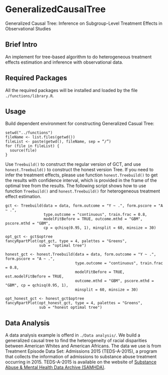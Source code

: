 # GeneralizedCausalTree
Generalized Causal Tree: Inference on Subgroup-Level Treatment Effects in Observational Studies

## Brief Intro
An implement for tree-based algorithm to do heterogeneous treatment effects estimation and inference with observational data. 

## Required Packages
All the required packages will be installed and loaded by the file `./functions/library.R`.

## Usage
Build dependent environment for constructing Generalized Casual Tree:
```
setwd("../functions")
fileName <- list.files(getwd())
fileList <- paste(getwd(), fileName, sep = “/”)
for (file in fileList) {
  source(file)
}
```

Use `Treebuild()` to construct the regular version of GCT, and use `honest.Treebuild()` to construct the honest version Tree. If you need to infer the treatment effects, please use function `honest.Treebuild()` to get the results with confidence interval, which is provided in the frame of the optimal tree from the results.
The following script shows how to use function `Treebuild()` and `honest.Treebuild()` for heterogeneous treatment effect estimation.
```
gct <- Treebuild(data = data, form.outcome = "Y ~ .", form.pscore = "A ~ .", 
                 type.outcome = "continuous", train.frac = 0.8, 
                 modelFitBefore = TRUE, outcome.mthd = "GBM", pscore.mthd = "GBM", 
                 cp = qchisq(0.95, 1), minsplit = 60, minsize = 30)

opt_gct <- gct$optree
fancyRpartPlot(opt_gct, type = 4, palettes = "Greens",
               sub = "optimal tree")
 
honest_gct <- honest.Treebuild(data = data, form.outcome = "Y ~ .", form.pscore = "A ~ .", 
                               type.outcome = "continuous", train.frac = 0.8,
                               modelFitBefore = TRUE, est.modelFitBefore = TRUE,
                               outcome.mthd = "GBM", pscore.mthd = "GBM", cp = qchisq(0.95, 1), 
                               minsplit = 60, minsize = 30)
                                
opt_honest_gct <- honest_gct$optree
fancyRpartPlot(opt_honest_gct, type = 4, palettes = "Greens", 
               sub = "honest optimal tree")
```


## Data Analysis 
A data analysis example is offerd in `./Data analysis/`. We build a generalized causal tree to find the heterogeneity of racial disparities between American Whites and American Africans. The data we use is from Treatment Episode Data Set: Admissions 2015 (TEDS-A-2015), a program that collects the information of admissions to substance abuse treatment occurring in 2015. TEDS-A-2015 is available on the website of [Substance Abuse & Mental Health Data Archive (SAMHDA)](https://www.datafiles.samhsa.gov/).
